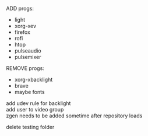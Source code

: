 ADD progs:
- light 
- xorg-xev
- firefox
- rofi
- htop
- pulseaudio
- pulsemixer

REMOVE progs:  
- xorg-xbacklight
- brave
- maybe fonts

add udev rule for backlight  
add user to video group  
zgen needs to be added sometime after repository loads  


delete testing folder
